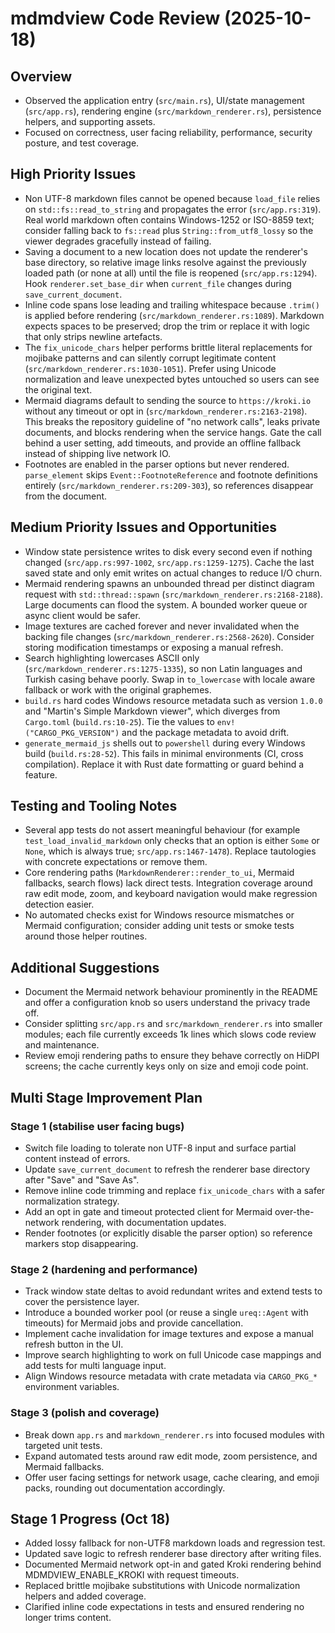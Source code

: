 # mdmdview Code Review (2025-10-18)

## Overview
- Observed the application entry (`src/main.rs`), UI/state management (`src/app.rs`), rendering engine (`src/markdown_renderer.rs`), persistence helpers, and supporting assets.
- Focused on correctness, user facing reliability, performance, security posture, and test coverage.

## High Priority Issues
- Non UTF-8 markdown files cannot be opened because `load_file` relies on `std::fs::read_to_string` and propagates the error (`src/app.rs:319`). Real world markdown often contains Windows-1252 or ISO-8859 text; consider falling back to `fs::read` plus `String::from_utf8_lossy` so the viewer degrades gracefully instead of failing.
- Saving a document to a new location does not update the renderer's base directory, so relative image links resolve against the previously loaded path (or none at all) until the file is reopened (`src/app.rs:1294`). Hook `renderer.set_base_dir` when `current_file` changes during `save_current_document`.
- Inline code spans lose leading and trailing whitespace because `.trim()` is applied before rendering (`src/markdown_renderer.rs:1089`). Markdown expects spaces to be preserved; drop the trim or replace it with logic that only strips newline artefacts.
- The `fix_unicode_chars` helper performs brittle literal replacements for mojibake patterns and can silently corrupt legitimate content (`src/markdown_renderer.rs:1030-1051`). Prefer using Unicode normalization and leave unexpected bytes untouched so users can see the original text.
- Mermaid diagrams default to sending the source to `https://kroki.io` without any timeout or opt in (`src/markdown_renderer.rs:2163-2198`). This breaks the repository guideline of "no network calls", leaks private documents, and blocks rendering when the service hangs. Gate the call behind a user setting, add timeouts, and provide an offline fallback instead of shipping live network IO.
- Footnotes are enabled in the parser options but never rendered. `parse_element` skips `Event::FootnoteReference` and footnote definitions entirely (`src/markdown_renderer.rs:209-303`), so references disappear from the document.

## Medium Priority Issues and Opportunities
- Window state persistence writes to disk every second even if nothing changed (`src/app.rs:997-1002`, `src/app.rs:1259-1275`). Cache the last saved state and only emit writes on actual changes to reduce I/O churn.
- Mermaid rendering spawns an unbounded thread per distinct diagram request with `std::thread::spawn` (`src/markdown_renderer.rs:2168-2188`). Large documents can flood the system. A bounded worker queue or async client would be safer.
- Image textures are cached forever and never invalidated when the backing file changes (`src/markdown_renderer.rs:2568-2620`). Consider storing modification timestamps or exposing a manual refresh.
- Search highlighting lowercases ASCII only (`src/markdown_renderer.rs:1275-1335`), so non Latin languages and Turkish casing behave poorly. Swap in `to_lowercase` with locale aware fallback or work with the original graphemes.
- `build.rs` hard codes Windows resource metadata such as version `1.0.0` and "Martin's Simple Markdown viewer", which diverges from `Cargo.toml` (`build.rs:10-25`). Tie the values to `env!("CARGO_PKG_VERSION")` and the package metadata to avoid drift.
- `generate_mermaid_js` shells out to `powershell` during every Windows build (`build.rs:28-52`). This fails in minimal environments (CI, cross compilation). Replace it with Rust date formatting or guard behind a feature.

## Testing and Tooling Notes
- Several app tests do not assert meaningful behaviour (for example `test_load_invalid_markdown` only checks that an option is either `Some` or `None`, which is always true; `src/app.rs:1467-1478`). Replace tautologies with concrete expectations or remove them.
- Core rendering paths (`MarkdownRenderer::render_to_ui`, Mermaid fallbacks, search flows) lack direct tests. Integration coverage around raw edit mode, zoom, and keyboard navigation would make regression detection easier.
- No automated checks exist for Windows resource mismatches or Mermaid configuration; consider adding unit tests or smoke tests around those helper routines.

## Additional Suggestions
- Document the Mermaid network behaviour prominently in the README and offer a configuration knob so users understand the privacy trade off.
- Consider splitting `src/app.rs` and `src/markdown_renderer.rs` into smaller modules; each file currently exceeds 1k lines which slows code review and maintenance.
- Review emoji rendering paths to ensure they behave correctly on HiDPI screens; the cache currently keys only on size and emoji code point.

## Multi Stage Improvement Plan
### Stage 1 (stabilise user facing bugs)
- Switch file loading to tolerate non UTF-8 input and surface partial content instead of errors.
- Update `save_current_document` to refresh the renderer base directory after "Save" and "Save As".
- Remove inline code trimming and replace `fix_unicode_chars` with a safer normalization strategy.
- Add an opt in gate and timeout protected client for Mermaid over-the-network rendering, with documentation updates.
- Render footnotes (or explicitly disable the parser option) so reference markers stop disappearing.

### Stage 2 (hardening and performance)
- Track window state deltas to avoid redundant writes and extend tests to cover the persistence layer.
- Introduce a bounded worker pool (or reuse a single `ureq::Agent` with timeouts) for Mermaid jobs and provide cancellation.
- Implement cache invalidation for image textures and expose a manual refresh button in the UI.
- Improve search highlighting to work on full Unicode case mappings and add tests for multi language input.
- Align Windows resource metadata with crate metadata via `CARGO_PKG_*` environment variables.

### Stage 3 (polish and coverage)
- Break down `app.rs` and `markdown_renderer.rs` into focused modules with targeted unit tests.
- Expand automated tests around raw edit mode, zoom persistence, and Mermaid fallbacks.
- Offer user facing settings for network usage, cache clearing, and emoji packs, rounding out documentation accordingly.


## Stage 1 Progress (Oct 18)
- Added lossy fallback for non-UTF8 markdown loads and regression test.
- Updated save logic to refresh renderer base directory after writing files.
- Documented Mermaid network opt-in and gated Kroki rendering behind MDMDVIEW_ENABLE_KROKI with request timeouts.
- Replaced brittle mojibake substitutions with Unicode normalization helpers and added coverage.
- Clarified inline code expectations in tests and ensured rendering no longer trims content.

